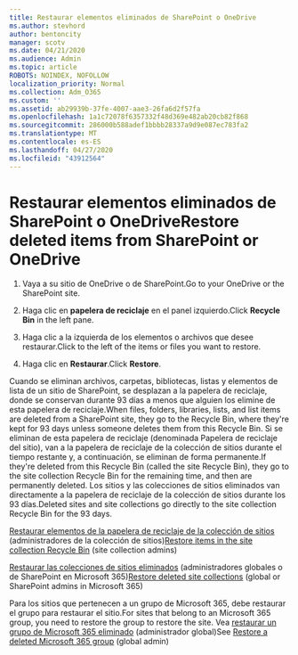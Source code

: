 ```yaml
---
title: Restaurar elementos eliminados de SharePoint o OneDrive
ms.author: stevhord
author: bentoncity
manager: scotv
ms.date: 04/21/2020
ms.audience: Admin
ms.topic: article
ROBOTS: NOINDEX, NOFOLLOW
localization_priority: Normal
ms.collection: Adm_O365
ms.custom: ''
ms.assetid: ab29939b-37fe-4007-aae3-26fa6d2f57fa
ms.openlocfilehash: 1a1c72078f6357332f48d369e482ab20cb82f868
ms.sourcegitcommit: 286000b588adef1bbbb28337a9d9e087ec783fa2
ms.translationtype: MT
ms.contentlocale: es-ES
ms.lasthandoff: 04/27/2020
ms.locfileid: "43912564"
---
```

# <a name="restore-deleted-items-from-sharepoint-or-onedrive"></a><span data-ttu-id="54aa4-102">Restaurar elementos eliminados de SharePoint o OneDrive</span><span class="sxs-lookup"><span data-stu-id="54aa4-102">Restore deleted items from SharePoint or OneDrive</span></span>

1. <span data-ttu-id="54aa4-103">Vaya a su sitio de OneDrive o de SharePoint.</span><span class="sxs-lookup"><span data-stu-id="54aa4-103">Go to your OneDrive or the SharePoint site.</span></span>
    
2. <span data-ttu-id="54aa4-104">Haga clic en **papelera de reciclaje** en el panel izquierdo.</span><span class="sxs-lookup"><span data-stu-id="54aa4-104">Click **Recycle Bin** in the left pane.</span></span> 
    
3. <span data-ttu-id="54aa4-105">Haga clic a la izquierda de los elementos o archivos que desee restaurar.</span><span class="sxs-lookup"><span data-stu-id="54aa4-105">Click to the left of the items or files you want to restore.</span></span>
    
4. <span data-ttu-id="54aa4-106">Haga clic en **Restaurar**.</span><span class="sxs-lookup"><span data-stu-id="54aa4-106">Click **Restore**.</span></span> 
    
<span data-ttu-id="54aa4-107">Cuando se eliminan archivos, carpetas, bibliotecas, listas y elementos de lista de un sitio de SharePoint, se desplazan a la papelera de reciclaje, donde se conservan durante 93 días a menos que alguien los elimine de esta papelera de reciclaje.</span><span class="sxs-lookup"><span data-stu-id="54aa4-107">When files, folders, libraries, lists, and list items are deleted from a SharePoint site, they go to the Recycle Bin, where they're kept for 93 days unless someone deletes them from this Recycle Bin.</span></span> <span data-ttu-id="54aa4-108">Si se eliminan de esta papelera de reciclaje (denominada Papelera de reciclaje del sitio), van a la papelera de reciclaje de la colección de sitios durante el tiempo restante y, a continuación, se eliminan de forma permanente.</span><span class="sxs-lookup"><span data-stu-id="54aa4-108">If they're deleted from this Recycle Bin (called the site Recycle Bin), they go to the site collection Recycle Bin for the remaining time, and then are permanently deleted.</span></span> <span data-ttu-id="54aa4-109">Los sitios y las colecciones de sitios eliminados van directamente a la papelera de reciclaje de la colección de sitios durante los 93 días.</span><span class="sxs-lookup"><span data-stu-id="54aa4-109">Deleted sites and site collections go directly to the site collection Recycle Bin for the 93 days.</span></span>
  
<span data-ttu-id="54aa4-110">[Restaurar elementos de la papelera de reciclaje de la colección de sitios](https://go.microsoft.com/fwlink/?linkid=867800) (administradores de la colección de sitios)</span><span class="sxs-lookup"><span data-stu-id="54aa4-110">[Restore items in the site collection Recycle Bin](https://go.microsoft.com/fwlink/?linkid=867800) (site collection admins)</span></span> 
  
<span data-ttu-id="54aa4-111">[Restaurar las colecciones de sitios eliminados](https://go.microsoft.com/fwlink/?linkid=867660) (administradores globales o de SharePoint en Microsoft 365)</span><span class="sxs-lookup"><span data-stu-id="54aa4-111">[Restore deleted site collections](https://go.microsoft.com/fwlink/?linkid=867660) (global or SharePoint admins in Microsoft 365)</span></span> 
  
<span data-ttu-id="54aa4-112">Para los sitios que pertenecen a un grupo de Microsoft 365, debe restaurar el grupo para restaurar el sitio.</span><span class="sxs-lookup"><span data-stu-id="54aa4-112">For sites that belong to an Microsoft 365 group, you need to restore the group to restore the site.</span></span> <span data-ttu-id="54aa4-113">Vea [restaurar un grupo de Microsoft 365 eliminado](https://go.microsoft.com/fwlink/?linkid=867802) (administrador global)</span><span class="sxs-lookup"><span data-stu-id="54aa4-113">See [Restore a deleted Microsoft 365 group](https://go.microsoft.com/fwlink/?linkid=867802) (global admin)</span></span> 
  

